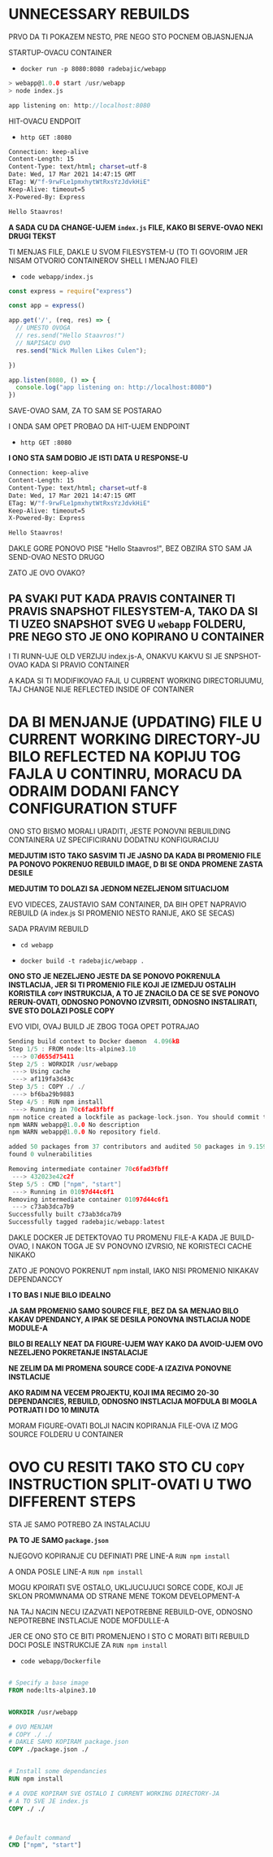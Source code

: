 # UNNECESSARY REBUILDS

PRVO DA TI POKAZEM NESTO, PRE NEGO STO POCNEM OBJASNJENJA

STARTUP-OVACU CONTAINER

- `docker run -p 8080:8080 radebajic/webapp`

```c
> webapp@1.0.0 start /usr/webapp
> node index.js

app listening on: http://localhost:8080
```

HIT-OVACU ENDPOIT

- `http GET :8080`

```bash
Connection: keep-alive
Content-Length: 15
Content-Type: text/html; charset=utf-8
Date: Wed, 17 Mar 2021 14:47:15 GMT
ETag: W/"f-9rwFLe1pmxhytWtRxsYzJdvkHiE"
Keep-Alive: timeout=5
X-Powered-By: Express

Hello Staavros!
```

**A SADA CU DA CHANGE-UJEM `index.js` FILE, KAKO BI SERVE-OVAO NEKI DRUGI TEKST**

TI MENJAS FILE, DAKLE U SVOM FILESYSTEM-U (TO TI GOVORIM JER NISAM OTVORIO CONTAINEROV SHELL I MENJAO FILE)

- `code webapp/index.js`

```js
const express = require("express")

const app = express()

app.get('/', (req, res) => {
  // UMESTO OVOGA
  // res.send("Hello Staavros!")
  // NAPISACU OVO
  res.send("Nick Mullen Likes Culen");

})

app.listen(8080, () => {
  console.log("app listening on: http://localhost:8080")
})
```

SAVE-OVAO SAM, ZA TO SAM SE POSTARAO

I ONDA SAM OPET PROBAO DA HIT-UJEM ENDPOINT

- `http GET :8080`

**I ONO STA SAM DOBIO JE ISTI DATA U RESPONSE-U**

```bash
Connection: keep-alive
Content-Length: 15
Content-Type: text/html; charset=utf-8
Date: Wed, 17 Mar 2021 14:47:15 GMT
ETag: W/"f-9rwFLe1pmxhytWtRxsYzJdvkHiE"
Keep-Alive: timeout=5
X-Powered-By: Express

Hello Staavros!
```

DAKLE GORE PONOVO PISE "Hello Staavros!", BEZ OBZIRA STO SAM JA SEND-OVAO NESTO DRUGO

ZATO JE OVO OVAKO?

## PA SVAKI PUT KADA PRAVIS CONTAINER TI PRAVIS SNAPSHOT FILESYSTEM-A, TAKO DA SI TI UZEO SNAPSHOT SVEG U `webapp` FOLDERU, PRE NEGO STO JE ONO KOPIRANO U CONTAINER

I TI RUNN-UJE OLD VERZIJU index.js-A, ONAKVU KAKVU SI JE SNPSHOT-OVAO KADA SI PRAVIO CONTAINER

A KADA SI TI MODIFIKOVAO FAJL U CURRENT WORKING DIRECTORIJUMU, TAJ CHANGE NIJE REFLECTED INSIDE OF CONTAINER

# DA BI MENJANJE (UPDATING) FILE U CURRENT WORKING DIRECTORY-JU BILO REFLECTED NA KOPIJU TOG FAJLA U CONTINRU, MORACU DA ODRAIM DODANI FANCY CONFIGURATION STUFF

ONO STO BISMO MORALI URADITI, JESTE PONOVNI REBUILDING CONTAINERA UZ SPECIFICIRANU DODATNU KONFIGURACIJU

**MEDJUTIM ISTO TAKO SASVIM TI JE JASNO DA KADA BI PROMENIO FILE PA PONOVO POKRENUO REBUILD IMAGE, D BI SE ONDA PROMENE ZASTA DESILE**

**MEDJUTIM TO DOLAZI SA JEDNOM NEZELJENOM SITUACIJOM**

EVO VIDECES, ZAUSTAVIO SAM CONTAINER, DA BIH OPET NAPRAVIO REBUILD (A index.js SI PROMENIO NESTO RANIJE, AKO SE SECAS)

SADA PRAVIM REBUILD

- `cd webapp`

- `docker build -t radebajic/webapp .`

**ONO STO JE NEZELJENO JESTE DA SE PONOVO POKRENULA INSTLACIJA, JER SI TI PROMENIO FILE KOJI JE IZMEDJU OSTALIH KORISTILA `COPY` INSTRUKCIJA, A TO JE ZNACILO DA CE SE SVE PONOVO RERUN-OVATI, ODNOSNO PONOVNO IZVRSITI, ODNOSNO INSTALIRATI, SVE STO DOLAZI POSLE COPY**

EVO VIDI, OVAJ BUILD JE ZBOG TOGA OPET POTRAJAO

```c
Sending build context to Docker daemon  4.096kB
Step 1/5 : FROM node:lts-alpine3.10
 ---> 07d655d75411
Step 2/5 : WORKDIR /usr/webapp
 ---> Using cache
 ---> af119fa3d43c
Step 3/5 : COPY ./ ./
 ---> bf6ba29b9883
Step 4/5 : RUN npm install
 ---> Running in 70c6fad3fbff
npm notice created a lockfile as package-lock.json. You should commit this file.
npm WARN webapp@1.0.0 No description
npm WARN webapp@1.0.0 No repository field.

added 50 packages from 37 contributors and audited 50 packages in 9.159s
found 0 vulnerabilities

Removing intermediate container 70c6fad3fbff
 ---> 432023e42c2f
Step 5/5 : CMD ["npm", "start"]
 ---> Running in 01097d44c6f1
Removing intermediate container 01097d44c6f1
 ---> c73ab3dca7b9
Successfully built c73ab3dca7b9
Successfully tagged radebajic/webapp:latest
```

DAKLE DOCKER JE DETEKTOVAO TU PROMENU FILE-A KADA JE BUILD-OVAO, I NAKON TOGA JE SV PONOVNO IZVRSIO, NE KORISTECI CACHE NIKAKO

ZATO JE PONOVO POKRENUT npm install, IAKO NISI PROMENIO NIKAKAV DEPENDANCCY

**I TO BAS I NIJE BILO IDEALNO**

**JA SAM PROMENIO SAMO SOURCE FILE, BEZ DA SA MENJAO BILO KAKAV DPENDANCY, A IPAK SE DESILA PONOVNA INSTLACIJA NODE MODULE-A**

**BILO BI REALLY NEAT DA FIGURE-UJEM WAY KAKO DA AVOID-UJEM OVO NEZELJENO POKRETANJE INSTALACIJE**

**NE ZELIM DA MI PROMENA SOURCE CODE-A IZAZIVA PONOVNE INSTLACIJE**

**AKO RADIM NA VECEM PROJEKTU, KOJI IMA RECIMO 20-30 DEPENDANCIES, REBUILD, ODNOSNO INSTLACIJA MOFDULA BI MOGLA POTRJATI I DO 10 MINUTA**

MORAM FIGURE-OVATI BOLJI NACIN KOPIRANJA FILE-OVA IZ MOG SOURCE FOLDERU U CONTAINER

# OVO CU RESITI TAKO STO CU `COPY` INSTRUCTION SPLIT-OVATI U TWO DIFFERENT STEPS

STA JE SAMO POTREBO ZA INSTALACIJU

**PA TO JE SAMO `package.json`**

NJEGOVO KOPIRANJE CU DEFINIATI PRE LINE-A `RUN npm install`

A ONDA POSLE LINE-A `RUN npm install`

MOGU KPOIRATI SVE OSTALO, UKLJUCUJUCI SORCE CODE, KOJI JE SKLON PROMWNAMA OD STRANE MENE TOKOM DEVELOPMENT-A

NA TAJ NACIN NECU IZAZVATI NEPOTREBNE REBUILD-OVE, ODNOSNO NEPOTREBNE INSTLACIJE NODE MOFDULLE-A

JER CE ONO STO CE BITI PROMENJENO I STO C MORATI BITI REBUILD DOCI POSLE INSTRUKCIJE ZA `RUN npm install`

- `code webapp/Dockerfile`

```dockerfile

# Specify a base image
FROM node:lts-alpine3.10


WORKDIR /usr/webapp

# OVO MENJAM
# COPY ./ ./
# DAKLE SAMO KOPIRAM package.json
COPY ./package.json ./


# Install some dependancies
RUN npm install

# A OVDE KOPIRAM SVE OSTALO I CURRENT WORKING DIRECTORY-JA
# A TO SVE JE index.js
COPY ./ ./



# Default command
CMD ["npm", "start"]
```
